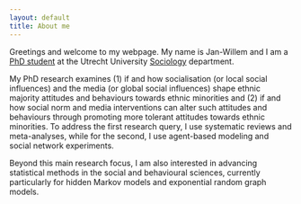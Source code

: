 ```yaml
---
layout: default
title: About me
---
```

Greetings and welcome to my webpage. My name is Jan-Willem and I am a <a href="https://www.uu.nl/staff/JGSimons"> PhD student</a> at the Utrecht University <a href="https://www.uu.nl/en/organisation/sociology">Sociology</a> department.    

My PhD research examines (1) if and how socialisation (or local social influences) and the media (or global social influences) shape ethnic majority attitudes and behaviours towards ethnic minorities and (2) if and how social norm and media interventions can alter such attitudes and behaviours through promoting more tolerant attitudes towards ethnic minorities. To address the first research query, I use systematic reviews and meta-analyses, while for the second, I use agent-based modeling and social network experiments.

Beyond this main research focus, I am also interested in advancing statistical methods in the social and behavioural sciences, currently particularly for hidden Markov models and exponential random graph models.